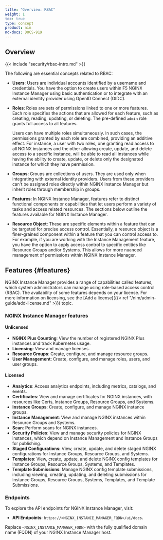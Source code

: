 ```yaml
---
title: "Overview: RBAC"
weight: 1
toc: true
type: concept
product: nim
nd-docs: DOCS-919
---
```


## Overview

{{< include "security/rbac-intro.md" >}}

The following are essential concepts related to RBAC:

- **Users**: Users are individual accounts identified by a username and credentials. You have the option to create users within F5 NGINX Instance Manager using basic authentication or to integrate with an external identity provider using OpenID Connect (OIDC).
- **Roles**: Roles are sets of permissions linked to one or more features. Each role specifies the actions that are allowed for each feature, such as creating, reading, updating, or deleting. The pre-defined `admin` role grants full access to all features.

   Users can have multiple roles simultaneously. In such cases, the permissions granted by each role are combined, providing an additive effect. For instance, a user with two roles, one granting read access to all NGINX instances and the other allowing create, update, and delete access to a specific instance, will be able to read all instances while having the ability to create, update, or delete only the designated instance for which they have permission.

- **Groups**: Groups are collections of users. They are used only when integrating with external identity providers. Users from these providers can't be assigned roles directly within NGINX Instance Manager but inherit roles through membership in groups.
- **Features**: In NGINX Instance Manager, features refer to distinct functional components or capabilities that let users perform a variety of tasks and access related resources. The sections below outline the features available for NGINX Instance Manager.
- **Resource Object**: These are specific elements within a feature that can be targeted for precise access control. Essentially, a resource object is a finer-grained component within a feature that you can control access to. For example, if you are working with the Instance Management feature, you have the option to apply access control to specific entities like Resource Groups and/or Systems. This allows for more nuanced management of permissions within NGINX Instance Manager.

## Features {#features}

NGINX Instance Manager provides a range of capabilities called features, which system administrators can manage using role-based access control (RBAC). The availability of some features depends on your license. For more information on licensing, see the [Add a license]({{< ref "/nim/admin-guide/add-license.md" >}}) topic.

### NGINX Instance Manager features

#### Unlicensed

- **NGINX Plus Counting**: View the number of registered NGINX Plus instances and track Kubernetes usage.
- **Licensing**: View and manage licenses.
- **Resource Groups**: Create, configure, and manage resource groups.
- **User Management**: Create, configure, and manage roles, users, and user groups.

#### Licensed

- **Analytics**: Access analytics endpoints, including metrics, catalogs, and events.
- **Certificates**: View and manage certificates for NGINX instances, with resources like Certs, Instance Groups, Resource Groups, and Systems.
- **Instance Groups**: Create, configure, and manage NGINX instance groups.
- **Instance Management**: View and manage NGINX instances within Resource Groups and Systems.
- **Scan**: Perform scans for NGINX instances.
- **Security Policies**: View and manage security policies for NGINX instances, which depend on Instance Management and Instance Groups for publishing.
- **Staged Configurations**: View, create, update, and delete staged NGINX configurations for Instance Groups, Resource Groups, and Systems.
- **Templates**: View, create, update, and delete NGINX config templates for Instance Groups, Resource Groups, Systems, and Templates.
- **Template Submissions**: Manage NGINX config template submissions, including viewing, creating, updating, and deleting submissions for Instance Groups, Resource Groups, Systems, Templates, and Template Submissions.

### Endpoints

To explore the API endpoints for NGINX Instance Manager, visit:

- **API Endpoints**: `https://<NGINX_INSTANCE_MANAGER_FQDN>/ui/docs`.

Replace `<NGINX_INSTANCE_MANAGER_FQDN>` with the fully qualified domain name (FQDN) of your NGINX Instance Manager host.
